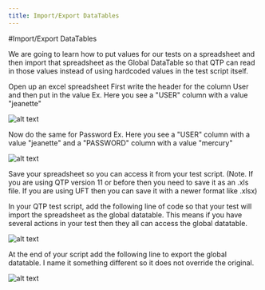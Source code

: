 ```yaml
---
title: Import/Export DataTables
---
```


#Import/Export DataTables

We are going to learn how to put values for our tests on a spreadsheet and then import that spreadsheet as the Global DataTable so that QTP can read in those values instead of using hardcoded values in the test script itself. 

Open up an excel spreadsheet
First write the header for the column User and then put in the value
    Ex. Here you see a "USER" column with a value "jeanette" 

![alt text](https://cloud.githubusercontent.com/assets/10998057/10349774/c0988a18-6d05-11e5-8459-856918c28747.PNG "User")

Now do the same for Password
    Ex. Here you see a "USER" column with a value "jeanette" and a "PASSWORD" column with a value "mercury"

![alt text](https://cloud.githubusercontent.com/assets/10998057/10349795/ddca614c-6d05-11e5-9a9a-5415e7f6a3c4.PNG "Password")

Save your spreadsheet so you can access it from your test script. (Note. If you are using QTP version 11 or before then you need to save it as an .xls file. If you are using UFT then you can save it with a newer format like .xlsx)

In your QTP test script, add the following line of code so that your test will import the spreadsheet as the global datatable. This means if you have several actions in your test then they all can access the global datatable.

![alt text](https://cloud.githubusercontent.com/assets/10998057/10349993/2c4dc7d6-6d07-11e5-8577-8af76de50b5a.PNG "DataTable")

At the end of your script add the following line to export the global datatable. I name it something different so it does not override the original. 

![alt text](https://cloud.githubusercontent.com/assets/10998057/10350672/fd1dd1dc-6d0a-11e5-99b5-ffdbfc98667a.PNG "Export")





